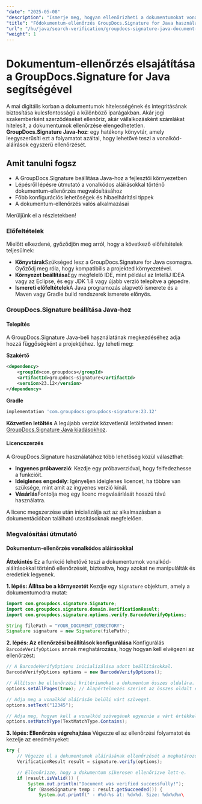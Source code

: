 ```yaml
---
"date": "2025-05-08"
"description": "Ismerje meg, hogyan ellenőrizheti a dokumentumokat vonalkód-aláírásokkal a GroupDocs.Signature for Java használatával. Ez az útmutató a beállítást, a megvalósítást és a valós alkalmazásokat ismerteti."
"title": "Fődokumentum-ellenőrzés GroupDocs.Signature for Java használatával – lépésről lépésre útmutató"
"url": "/hu/java/search-verification/groupdocs-signature-java-document-verification/"
"weight": 1
---
```


# Dokumentum-ellenőrzés elsajátítása a GroupDocs.Signature for Java segítségével

A mai digitális korban a dokumentumok hitelességének és integritásának biztosítása kulcsfontosságú a különböző iparágakban. Akár jogi szakemberként szerződéseket ellenőriz, akár vállalkozásként számlákat hitelesít, a dokumentumok ellenőrzése elengedhetetlen. **GroupDocs.Signature Java-hoz**: egy hatékony könyvtár, amely leegyszerűsíti ezt a folyamatot azáltal, hogy lehetővé teszi a vonalkód-aláírások egyszerű ellenőrzését.

## Amit tanulni fogsz
- A GroupDocs.Signature beállítása Java-hoz a fejlesztői környezetben
- Lépésről lépésre útmutató a vonalkódos aláírásokkal történő dokumentum-ellenőrzés megvalósításához
- Főbb konfigurációs lehetőségek és hibaelhárítási tippek
- A dokumentum-ellenőrzés valós alkalmazásai

Merüljünk el a részletekben!

### Előfeltételek
Mielőtt elkezdené, győződjön meg arról, hogy a következő előfeltételek teljesülnek:
- **Könyvtárak**Szükséged lesz a GroupDocs.Signature for Java csomagra. Győződj meg róla, hogy kompatibilis a projekted környezetével.
- **Környezet beállítása**Egy megfelelő IDE, mint például az IntelliJ IDEA vagy az Eclipse, és egy JDK 1.8 vagy újabb verzió telepítve a gépedre.
- **Ismereti előfeltételek**A Java programozás alapvető ismerete és a Maven vagy Gradle build rendszerek ismerete előnyös.

### GroupDocs.Signature beállítása Java-hoz
#### Telepítés
A GroupDocs.Signature Java-beli használatának megkezdéséhez adja hozzá függőségként a projektjéhez. Így teheti meg:

**Szakértő**
```xml
<dependency>
    <groupId>com.groupdocs</groupId>
    <artifactId>groupdocs-signature</artifactId>
    <version>23.12</version>
</dependency>
```

**Gradle**
```gradle
implementation 'com.groupdocs:groupdocs-signature:23.12'
```

**Közvetlen letöltés**
A legújabb verziót közvetlenül letöltheted innen: [GroupDocs.Signature Java kiadásokhoz](https://releases.groupdocs.com/signature/java/).

#### Licencszerzés
A GroupDocs.Signature használatához több lehetőség közül választhat:
- **Ingyenes próbaverzió**: Kezdje egy próbaverzióval, hogy felfedezhesse a funkcióit.
- **Ideiglenes engedély**: Igényeljen ideiglenes licencet, ha többre van szüksége, mint amit az ingyenes verzió kínál.
- **Vásárlás**Fontolja meg egy licenc megvásárlását hosszú távú használatra.

A licenc megszerzése után inicializálja azt az alkalmazásban a dokumentációban található utasításoknak megfelelően.

### Megvalósítási útmutató
#### Dokumentum-ellenőrzés vonalkódos aláírásokkal
**Áttekintés**
Ez a funkció lehetővé teszi a dokumentumok vonalkód-aláírásokkal történő ellenőrzését, biztosítva, hogy azokat ne manipulálták és eredetiek legyenek.

**1. lépés: Állítsa be a környezetét**
Kezdje egy `Signature` objektum, amely a dokumentumodra mutat:
```java
import com.groupdocs.signature.Signature;
import com.groupdocs.signature.domain.VerificationResult;
import com.groupdocs.signature.options.verify.BarcodeVerifyOptions;

String filePath = "YOUR_DOCUMENT_DIRECTORY";
Signature signature = new Signature(filePath);
```

**2. lépés: Az ellenőrzési beállítások konfigurálása**
Konfigurálás `BarcodeVerifyOptions` annak meghatározása, hogy hogyan kell elvégezni az ellenőrzést:
```java
// A BarcodeVerifyOptions inicializálása adott beállításokkal.
BarcodeVerifyOptions options = new BarcodeVerifyOptions();

// Állítson be ellenőrzési kritériumokat a dokumentum összes oldalára.
options.setAllPages(true); // Alapértelmezés szerint az összes oldalt ellenőrzi.

// Adja meg a vonalkód aláírásán belüli várt szöveget.
options.setText("12345");

// Adja meg, hogyan kell a vonalkód szövegének egyeznie a várt értékkel.
options.setMatchType(TextMatchType.Contains);
```

**3. lépés: Ellenőrzés végrehajtása**
Végezze el az ellenőrzési folyamatot és kezelje az eredményeket:
```java
try {
    // Végezze el a dokumentumok aláírásának ellenőrzését a meghatározott kritériumok alapján.
    VerificationResult result = signature.verify(options);

    // Ellenőrizze, hogy a dokumentum sikeresen ellenőrizve lett-e.
    if (result.isValid()) {
        System.out.println("Document was verified successfully!");
        for (BaseSignature temp : result.getSucceeded()) {
            System.out.printf(" - #%d-%s at: %dx%d. Size: %dx%d%n\